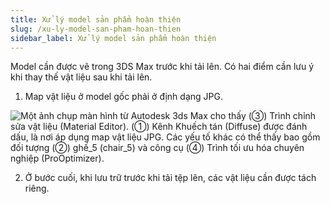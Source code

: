 ```yaml
---
title: Xử lý model sản phẩm hoàn thiện
slug: /xu-ly-model-san-pham-hoan-thien
sidebar_label: Xử lý model sản phẩm hoàn thiện
---
```


Model cần được vẽ trong 3DS Max trước khi tải lên. Có hai điểm cần lưu ý khi thay thế vật liệu sau khi tải lên.

1. Map vật liệu ở model gốc phải ở định dạng JPG.

![Một ảnh chụp màn hình từ Autodesk 3ds Max cho thấy (③) Trình chỉnh sửa vật liệu (Material Editor). (①) Kênh Khuếch tán (Diffuse) được đánh dấu, là nơi áp dụng map vật liệu JPG. Các yếu tố khác có thể thấy bao gồm đối tượng (②) ghế_5 (chair_5) và công cụ (④) Trình tối ưu hóa chuyên nghiệp (ProOptimizer).](https://storage.googleapis.com/jegavn_kb/image_jegavn/143.1.png)

2. Ở bước cuối, khi lưu trữ trước khi tải tệp lên, các vật liệu cần được tách riêng.